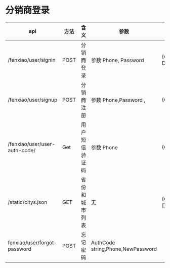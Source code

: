 # 分销商登录

| api                           | 方法 | 含义           | 参数                              | 成功响应              | 失败响应                     |
| ----------------------------- | ---- | -------------- | --------------------------------- | --------------------- | ---------------------------- |
| /fenxiao/user/signin          | POST | 分销商登录     | 参数 Phone, Password              | {Ok:true , Data:User} | {Ok:false,Data:"用户不存在"} |
| /fenxiao/user/signup          | POST | 分销商注册     | 参数 Phone,Password ,             | {Ok:true,Data:User}   | {Ok:false,Data:"错误原因"}   |
| /fenxiao/user/user-auth-code/ | Get  | 用户短信验证码 | 参数 Phone                        | {Ok:true,Data:""}     | {Ok:false,Data:"错误原因"}   |
| /static/citys.json            | GET  | 省份和城市列表 | 无                                | {Ok:Dataprovinces:[]} |                              |
| fenxiao/user/forgot-password  | POST | 忘记密码       | AuthCode string,Phone,NewPassword |                       |
